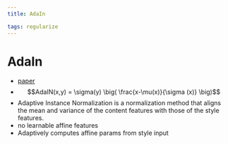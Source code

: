 ```yaml
---
title: AdaIn

tags: regularize 
---
```


# AdaIn
- [paper](https://arxiv.org/abs/1703.06868v2)
- $$AdaIN(x,y) = \sigma(y) \big( \frac{x-\mu(x)}{\sigma (x)} \big)$$
- Adaptive Instance Normalization is a normalization method that aligns the mean and variance of the content features with those of the style features.
- no learnable affine features
- Adaptively computes affine params from style input








